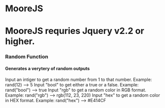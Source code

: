 # MooreJS

<h1>MooreJS requries Jquery v2.2 or higher.</h1>
<div>
  <h3>Random Function</h3>
  <h4>Generates a verytery of random outputs</h4>
  <p>
  Input an intiger to get a random number from 1 to that number. Example: rand(12) --> 5
  Input "bool" to get either a true or a false. Example: rand("bool") --> true
  Input "rgb" to get a random color in RGB format. Example: rand("rgb") --> rgb(112, 23, 220)
  Input "hex" to get a random color in HEX format. Example: rand("hex") --> #E414CF
  </p>
</div>
